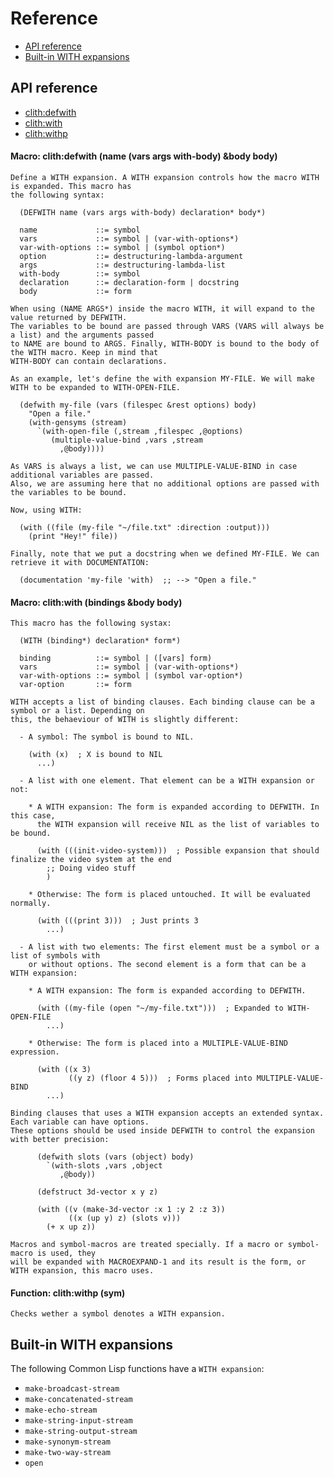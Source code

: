 <a id="TITLE:CLITH-DOCS:REFERENCE"></a>
# Reference

* [API reference](/docs/scribble/reference.md#TITLE:CLITH-DOCS:TAG1)
* [Built\-in WITH expansions](/docs/scribble/reference.md#TITLE:CLITH-DOCS:CL-SYMBOLS)



<a id="TITLE:CLITH-DOCS:TAG1"></a>
## API reference

* [clith\:defwith](/docs/scribble/reference.md#FUNCTION:CLITH-DOCS:TAG3)
* [clith\:with](/docs/scribble/reference.md#FUNCTION:CLITH-DOCS:TAG2)
* [clith\:withp](/docs/scribble/reference.md#FUNCTION:CLITH-DOCS:TAG4)


<a id="FUNCTION:CLITH:DEFWITH"></a>
<a id="FUNCTION:CLITH-DOCS:TAG3"></a>
#### Macro: clith\:defwith \(name \(vars args with\-body\) \&body body\)

`````text
Define a WITH expansion. A WITH expansion controls how the macro WITH is expanded. This macro has
the following syntax:

  (DEFWITH name (vars args with-body) declaration* body*)

  name             ::= symbol
  vars             ::= symbol | (var-with-options*)
  var-with-options ::= symbol | (symbol option*)
  option           ::= destructuring-lambda-argument
  args             ::= destructuring-lambda-list
  with-body        ::= symbol
  declaration      ::= declaration-form | docstring
  body             ::= form

When using (NAME ARGS*) inside the macro WITH, it will expand to the value returned by DEFWITH.
The variables to be bound are passed through VARS (VARS will always be a list) and the arguments passed
to NAME are bound to ARGS. Finally, WITH-BODY is bound to the body of the WITH macro. Keep in mind that
WITH-BODY can contain declarations.

As an example, let's define the with expansion MY-FILE. We will make WITH to be expanded to WITH-OPEN-FILE.

  (defwith my-file (vars (filespec &rest options) body)
    "Open a file."
    (with-gensyms (stream)
      `(with-open-file (,stream ,filespec ,@options)
         (multiple-value-bind ,vars ,stream
           ,@body))))

As VARS is always a list, we can use MULTIPLE-VALUE-BIND in case additional variables are passed.
Also, we are assuming here that no additional options are passed with the variables to be bound.

Now, using WITH:

  (with ((file (my-file "~/file.txt" :direction :output)))
    (print "Hey!" file))

Finally, note that we put a docstring when we defined MY-FILE. We can retrieve it with DOCUMENTATION:

  (documentation 'my-file 'with)  ;; --> "Open a file."
`````

<a id="FUNCTION:CLITH:WITH"></a>
<a id="FUNCTION:CLITH-DOCS:TAG2"></a>
#### Macro: clith\:with \(bindings \&body body\)

`````text
This macro has the following systax:

  (WITH (binding*) declaration* form*)

  binding          ::= symbol | ([vars] form)
  vars             ::= symbol | (var-with-options*)
  var-with-options ::= symbol | (symbol var-option*)
  var-option       ::= form

WITH accepts a list of binding clauses. Each binding clause can be a symbol or a list. Depending on
this, the behaeviour of WITH is slightly different:

  - A symbol: The symbol is bound to NIL.

    (with (x)  ; X is bound to NIL
      ...)

  - A list with one element. That element can be a WITH expansion or not:

    * A WITH expansion: The form is expanded according to DEFWITH. In this case,
      the WITH expansion will receive NIL as the list of variables to be bound.

      (with (((init-video-system)))  ; Possible expansion that should finalize the video system at the end
        ;; Doing video stuff
        )

    * Otherwise: The form is placed untouched. It will be evaluated normally.

      (with (((print 3)))  ; Just prints 3
        ...)

  - A list with two elements: The first element must be a symbol or a list of symbols with
    or without options. The second element is a form that can be a WITH expansion:

    * A WITH expansion: The form is expanded according to DEFWITH.

      (with ((my-file (open "~/my-file.txt")))  ; Expanded to WITH-OPEN-FILE
        ...)

    * Otherwise: The form is placed into a MULTIPLE-VALUE-BIND expression.

      (with ((x 3)
             ((y z) (floor 4 5)))  ; Forms placed into MULTIPLE-VALUE-BIND
        ...)

Binding clauses that uses a WITH expansion accepts an extended syntax. Each variable can have options.
These options should be used inside DEFWITH to control the expansion with better precision:

      (defwith slots (vars (object) body)
        `(with-slots ,vars ,object
           ,@body))

      (defstruct 3d-vector x y z)

      (with ((v (make-3d-vector :x 1 :y 2 :z 3))
             ((x (up y) z) (slots v)))
        (+ x up z))

Macros and symbol-macros are treated specially. If a macro or symbol-macro is used, they
will be expanded with MACROEXPAND-1 and its result is the form, or WITH expansion, this macro uses.
`````

<a id="FUNCTION:CLITH:WITHP"></a>
<a id="FUNCTION:CLITH-DOCS:TAG4"></a>
#### Function: clith\:withp \(sym\)

`````text
Checks wether a symbol denotes a WITH expansion.
`````


<a id="TITLE:CLITH-DOCS:CL-SYMBOLS"></a>
## Built\-in WITH expansions

The following Common Lisp functions have a ```WITH expansion```\:

* ```make-broadcast-stream```
* ```make-concatenated-stream```
* ```make-echo-stream```
* ```make-string-input-stream```
* ```make-string-output-stream```
* ```make-synonym-stream```
* ```make-two-way-stream```
* ```open```
